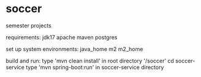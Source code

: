 # soccer
semester projects

requirements:
jdk17
apache maven
postgres

set up system environments:
java_home
m2
m2_home

build and run:
type 'mvn clean install' in root directory '/soccer'
cd soccer-service
type 'mvn spring-boot:run' in soccer-service directory
